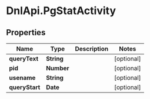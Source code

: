 # DnlApi.PgStatActivity

## Properties
Name | Type | Description | Notes
------------ | ------------- | ------------- | -------------
**queryText** | **String** |  | [optional] 
**pid** | **Number** |  | [optional] 
**usename** | **String** |  | [optional] 
**queryStart** | **Date** |  | [optional] 


